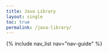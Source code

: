 ```yaml
---
title: Java Library
layout: single
toc: true
permalink: /java-library/
---
```


{% include nav_list nav="nav-guide" %}

